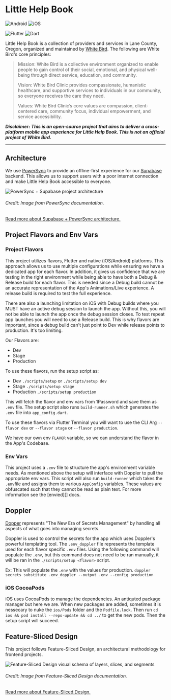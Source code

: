 # Little Help Book

![Android](https://img.shields.io/badge/Android-3DDC84?style=for-the-badge&logo=android&logoColor=white) ![iOS](https://img.shields.io/badge/iOS-3DDC84?style=for-the-badge&logo=apple&logoColor=white) 

![Flutter](https://img.shields.io/badge/flutter-3.27.3-blue) ![Dart](https://img.shields.io/badge/dart-3.6.1-blue)

Little Help Book is a collection of providers and services in Lane County, Oregon, organized and maintained by [White Bird](https://whitebirdclinic.org). The following are White Bird's core principles:

> Mission: White Bird is a collective environment organized to enable people to gain control of their social, emotional, and physical well-being through direct service, education, and community.
>
> Vision: White Bird Clinic provides compassionate, humanistic healthcare, and supportive services to individuals in our community, so everyone receives the care they need.
>
> Values: White Bird Clinic’s core values are compassion, client-centered care, community focus, individual empowerment, and service accessibility.

**_Disclaimer: This is an open-source project that aims to deliver a cross-platform mobile app experience for Little Help Book. This is not an official project of White Bird._**

---

## Architecture

We use [PowerSync](https://docs.powersync.co/integration-guides/supabase-+-powersync) to provide an offline-first experience for our [Supabase](https://supabase.com/docs/guides/getting-started/architecture) backend. This allows us to support users with a poor internet connection and make Little Help Book accessible to everyone.

<img src="https://293222281-files.gitbook.io/~/files/v0/b/gitbook-x-prod.appspot.com/o/spaces%2FV9geAO9ITPi8WOYK5o0r%2Fuploads%2FqTCR4omRLfS7NRtwcaea%2Fdocs-supabase-integration-diagram-narrow.png?alt=media&token=733ae899-6c64-4f7d-9af8-1c27230e2217" alt="PowerSync + Supabase project architecture" />

###### Credit: Image from PowerSync documentation.

[Read more about Supabase + PowerSync architecture.](https://docs.powersync.co/integration-guides/supabase-+-powersync#architecture)

## Project Flavors and Env Vars

### Project Flavors

This project utilizes flavors, Flutter and native (iOS/Android) platforms. This approach allows us to use multiple configurations while ensuring we have a dedicated app for each flavor. In addition, it gives us confidence that we are testing in the right environment while being able to have both a Debug & Release build for each flavor. This is needed since a Debug build cannot be an accurate representation of the App's Animations/Live experience. A release build is required to test the full experience.

There are also a launching limitation on iOS with Debug builds where you MUST have an active debug session to launch the app. Without this, you will not be able to launch the app once the debug session closes. To test repeat app launches you will need to use a Release build. This is why flavors are important, since a debug build can't just point to Dev while release points to production. It's too limiting.

Our Flavors are:

-   Dev
-   Stage
-   Production

To use these flavors, run the setup script as:

-   Dev `./scripts/setup` or `./scripts/setup dev`
-   Stage `./scripts/setup stage`
-   Production `./scripts/setup production`

This will fetch the flavor and env vars from 1Password and save them as `.env` file. The setup script also runs `build-runner.sh` which generates the `.env` file into `app_config.dart`.

To use these flavors via Flutter Terminal you will want to use the CLI Arg `--flavor dev` or `--flavor stage` or `--flavor production`.

We have our own env `FLAVOR` variable, so we can understand the flavor in the App's Codebase.

### Env Vars

This project uses a `.env` file to structure the app's environment variable needs. As mentioned above the setup will interface with Doppler to pull the appropriate env vars. This script will also run `build-runner` which takes the `.env`file and assigns them to various `AppConfig` variables. These values are obfuscated such that they cannot be read as plain text. For more information see the [envied][] docs.

## Doppler

[Dopper](https://www.doppler.com) represents "The New Era of Secrets Management" by handling all aspects of what goes into managing secrets.

Doppler is used to control the secrets for the app which uses Doppler's powerful templating tool. The `.env_doppler` file represents the template used for each flavor specific `.env` files. Using the following command will populate the `.env`, but this command does not need to be ran manually, it will be ran in the `./scripts/setup <flavor>` script.

Ex:
This will populate the `.env` with the values for production.
```doppler secrets substitute .env_doppler --output .env --config production```

### iOS CocoaPods
iOS uses CocoaPods to manage the dependencies. An antiquted package manager but here we are. When new packages are added, sometimes it is nessecary to nuke the `ios/Pods` folder and the `Podfile.lock`. Then run `cd ios && pod install --repo-update && cd ../` to get the new pods. Then the setup script will succeed.

## Feature-Sliced Design

This project follows Feature-Sliced Design, an architectural methodology for frontend projects.

<img src="https://feature-sliced.design/assets/ideal-img/visual_schema.b6c18f6.1030.jpg" alt="Feature-Sliced Design visual schema of layers, slices, and segments" />

###### Credit: Image from Feature-Sliced Design documentation.

[Read more about Feature-Sliced Design.](https://feature-sliced.design)
